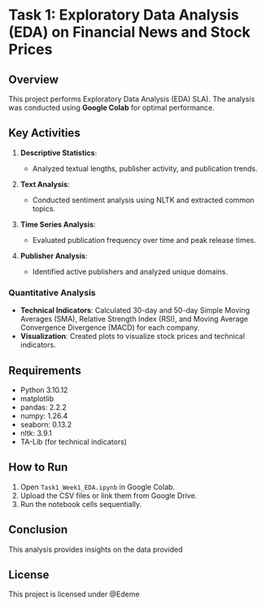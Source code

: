# Task 1: Exploratory Data Analysis (EDA) on Financial News and Stock Prices

## Overview

This project performs Exploratory Data Analysis (EDA) SLA). The analysis was conducted using **Google Colab** for optimal performance.


## Key Activities

1. **Descriptive Statistics**:
   - Analyzed textual lengths, publisher activity, and publication trends.

2. **Text Analysis**:
   - Conducted sentiment analysis using NLTK and extracted common topics.

3. **Time Series Analysis**:
   - Evaluated publication frequency over time and peak release times.

4. **Publisher Analysis**:
   - Identified active publishers and analyzed unique domains.
### Quantitative Analysis
- **Technical Indicators**: Calculated 30-day and 50-day Simple Moving Averages (SMA), Relative Strength Index (RSI), and Moving Average Convergence Divergence (MACD) for each company.
- **Visualization**: Created plots to visualize stock prices and technical indicators.

## Requirements

- Python 3.10.12
- matplotlib
- pandas: 2.2.2
- numpy: 1.26.4
- seaborn: 0.13.2
- nltk: 3.9.1
- TA-Lib (for technical indicators)

## How to Run

1. Open `Task1_Week1_EDA.ipynb` in Google Colab.
2. Upload the CSV files or link them from Google Drive.
3. Run the notebook cells sequentially.

## Conclusion

This analysis provides insights on the data provided

## License

This project is licensed under @Edeme
